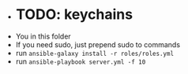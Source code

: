 - # TODO: keychains
- You in this folder
- If you need sudo, just prepend sudo to commands
- run `ansible-galaxy install -r roles/roles.yml`
- run `ansible-playbook server.yml -f 10`
